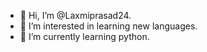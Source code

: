 - 👋 Hi, I’m @Laxmiprasad24.
- 👀 I’m interested in learning new languages.
- 🌱 I’m currently learning python.

<!---
Laxmiprasad24/Laxmiprasad24 is a ✨ special ✨ repository because its `README.md` (this file) appears on your GitHub profile.
You can click the Preview link to take a look at your changes.
--->
